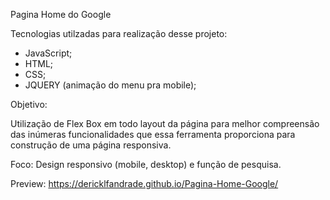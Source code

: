 Pagina Home do Google

Tecnologias utilzadas para realização desse projeto:

- JavaScript;
- HTML;
- CSS;
- JQUERY (animação do menu pra mobile);

Objetivo: 

Utilização de Flex Box em todo layout da página para melhor compreensão das inúmeras 
funcionalidades que essa ferramenta proporciona para construção de uma página responsiva. 

Foco: Design responsivo (mobile, desktop) e função de pesquisa.

Preview:
 https://dericklfandrade.github.io/Pagina-Home-Google/